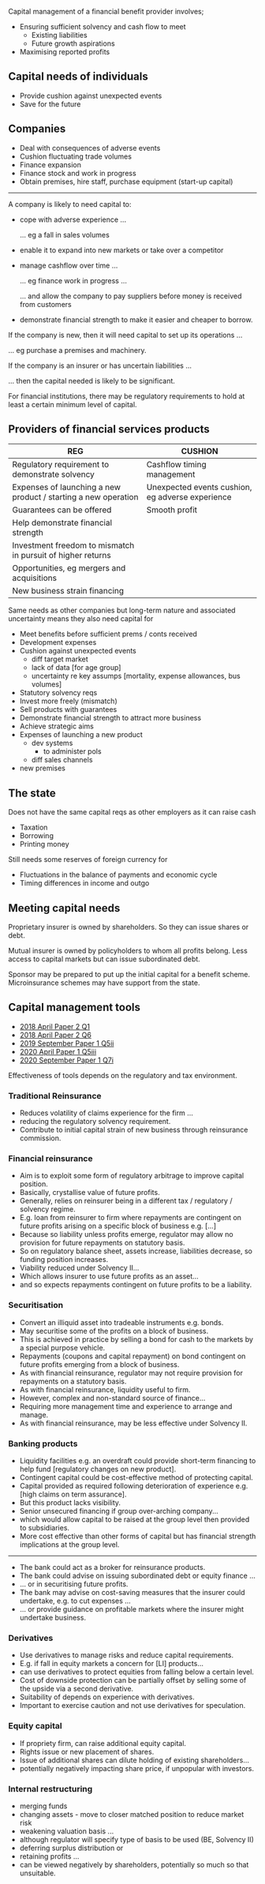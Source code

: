 Capital management of a financial benefit provider involves;

- Ensuring sufficient solvency and cash flow to meet
    - Existing liabilities
    - Future growth aspirations
- Maximising reported profits

## Capital needs of individuals

- Provide cushion against unexpected events
- Save for the future

## Companies

- Deal with consequences of adverse events
- Cushion fluctuating trade volumes
- Finance expansion
- Finance stock and work in progress
- Obtain premises, hire staff, purchase equipment (start-up capital)

---

A company is likely to need capital to:

- cope with adverse experience ...

    ... eg a fall in sales volumes

- enable it to expand into new markets or take over a competitor
- manage cashflow over time ...

    ... eg finance work in progress ...

    ... and allow the company to pay suppliers before money is received from customers

- demonstrate financial strength to make it easier and cheaper to borrow.

If the company is new, then it will need capital to set up its operations ...

... eg purchase a premises and machinery.

If the company is an insurer or has uncertain liabilities ...

... then the capital needed is likely to be significant.

For financial institutions, there may be regulatory requirements to hold at least a certain minimum level of capital. 


## Providers of financial services products

REG | CUSHION
---|---
Regulatory requirement to demonstrate solvency | Cashflow timing management
Expenses of launching a new product / starting a new operation | Unexpected events cushion, eg adverse experience
Guarantees can be offered | Smooth profit
| Help demonstrate financial strength
| Investment freedom to mismatch in pursuit of higher returns
| Opportunities, eg mergers and acquisitions
| New business strain financing 

Same needs as other companies but long-term nature and associated uncertainty
means they also need capital for

- Meet benefits before sufficient prems / conts received
- Development expenses
- Cushion against unexpected events
    - diff target market
    - lack of data [for age group]
    - uncertainty re key assumps [mortality, expense allowances, bus volumes]
- Statutory solvency reqs
- Invest more freely (mismatch)
- Sell products with guarantees
- Demonstrate financial strength to attract more business
- Achieve strategic aims
- Expenses of launching a new product
    - dev systems
        - to administer pols
    - diff sales channels
- new premises

## The state

Does not have the same capital reqs as other employers as it can raise cash

- Taxation
- Borrowing
- Printing money

Still needs some reserves of foreign currency for

- Fluctuations in the balance of payments and economic cycle
- Timing differences in income and outgo

## Meeting capital needs

Proprietary insurer is owned by shareholders.
So they can issue shares or debt.

Mutual insurer is owned by policyholders to whom all profits belong.
Less access to capital markets but can issue subordinated debt.

Sponsor may be prepared to put up the initial capital for a benefit scheme.
Microinsurance schemes may have support from the state.

## Capital management tools

- [2018 April Paper 2 Q1](40-2018-04-02.md#1)
- [2018 April Paper 2 Q6](40-2018-04-02.md#6)
- [2019 September Paper 1 Q5ii](40-2019-09-01.md#5-ii)
- [2020 April Paper 1 Q5iii](40-2020-04-01.md#5-iii)
- [2020 September Paper 1 Q7i](40-2020-09-01.md#7-i)

Effectiveness of tools depends on the regulatory and tax environment.

### Traditional Reinsurance

- Reduces volatility of claims experience for the firm ...
- reducing the regulatory solvency requirement.
- Contribute to initial capital strain of new business through reinsurance commission.

### Financial reinsurance

- Aim is to exploit some form of regulatory arbitrage to improve capital position.
- Basically, crystallise value of future profits.
- Generally, relies on reinsurer being in a different tax / regulatory / solvency regime.
- E.g. loan from reinsurer to firm where repayments are contingent on future profits
arising on a specific block of business e.g. [...]
- Because so liability unless profits emerge, regulator may allow no provision for future
repayments on statutory basis.
- So on regulatory balance sheet, assets increase, liabilities decrease, so funding
position increases.
- Viability reduced under Solvency II...
- Which allows insurer to use future profits as an asset...
- and so expects repayments contingent on future profits to be a liability.

### Securitisation

- Convert an illiquid asset into tradeable instruments e.g. bonds.
- May securitise some of the profits on a block of business.
- This is achieved in practice by selling a bond for cash to the markets by a
special purpose vehicle.
- Repayments (coupons and capital repayment) on bond contingent on future profits emerging
from a block of business.
- As with financial reinsurance, regulator may not require provision for repayments on a
statutory basis.
- As with financial reinsurance, liquidity useful to firm.
- However, complex and non-standard source of finance...
- Requiring more management time and experience to arrange and manage.
- As with financial reinsurance, may be less effective under Solvency II.

### Banking products

- Liquidity facilities e.g. an overdraft could provide short-term financing to help
fund [regulatory changes on new product].
- Contingent capital could be cost-effective method of protecting capital.
- Capital provided as required following deterioration of experience e.g.
[high claims on term assurance].
- But this product lacks visibility.
- Senior unsecured financing if group over-arching company...
- which would allow capital to be raised at the group level then provided to
subsidiaries.
- More cost effective than other forms of capital but has financial strength
implications at the group level.

---

- The bank could act as a broker for reinsurance products.
- The bank could advise on issuing subordinated debt or equity finance ...
- ... or in securitising future profits.
- The bank may advise on cost-saving measures that the insurer could undertake, e.g. to cut expenses ...
- ... or provide guidance on profitable markets where the insurer might undertake business.

### Derivatives

- Use derivatives to manage risks and reduce capital requirements.
- E.g. if fall in equity markets a concern for [LI] products...
- can use derivatives to protect equities from falling below a certain level.
- Cost of downside protection can be partially offset by selling some of the upside
via a second derivative.
- Suitability of depends on experience with derivatives.
- Important to exercise caution and not use derivatives for speculation.

### Equity capital

- If propriety firm, can raise additional equity capital.
- Rights issue or new placement of shares.
- Issue of additional shares can dilute holding of existing shareholders...
- potentially negatively impacting share price, if unpopular with investors.

### Internal restructuring

- merging funds
- changing assets - move to closer matched position to reduce market risk
- weakening valuation basis ...
- although regulator will specify type of basis to be used (BE, Solvency II)
- deferring surplus distribution or
- retaining profits ...
- can be viewed negatively by shareholders, potentially so much so that unsuitable.

